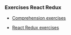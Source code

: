 ### Exercises React Redux

- [Comprehension exercises](https://github.com/MarianeAlgayer/exercises-redux-step-by-step)

- [React Redux exercises](https://github.com/MarianeAlgayer/exercise-react-with-redux-intro)
